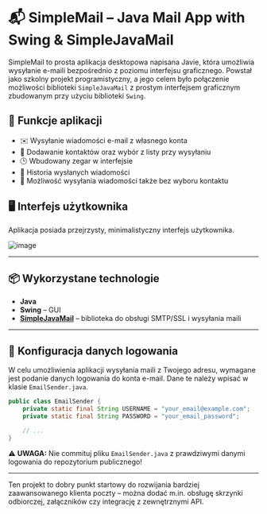 # 📬 SimpleMail – Java Mail App with Swing & SimpleJavaMail

SimpleMail to prosta aplikacja desktopowa napisana Javie, która umożliwia wysyłanie e-maili bezpośrednio z poziomu interfejsu graficznego. Powstał jako szkolny projekt programistyczny, a jego celem było połączenie możliwości biblioteki `SimpleJavaMail` z prostym interfejsem graficznym zbudowanym przy użyciu biblioteki `Swing`.

## 🧩 Funkcje aplikacji

- ✉️ Wysyłanie wiadomości e-mail z własnego konta
- 👤 Dodawanie kontaktów oraz wybór z listy przy wysyłaniu
- 🕒 Wbudowany zegar w interfejsie
- 📜 Historia wysłanych wiadomości
- 🧾 Możliwość wysyłania wiadomości także bez wyboru kontaktu

## 🖥️ Interfejs użytkownika

Aplikacja posiada przejrzysty, minimalistyczny interfejs użytkownika.

![image](https://github.com/user-attachments/assets/3c88c453-1549-4c40-b45d-0e73a369c3dc)

---

## 📦 Wykorzystane technologie

- **Java**
- **Swing** – GUI
- **[SimpleJavaMail](https://www.simplejavamail.org/)** – biblioteka do obsługi SMTP/SSL i wysyłania maili

---

## 🔐 Konfiguracja danych logowania

W celu umożliwienia aplikacji wysyłania maili z Twojego adresu, wymagane jest podanie danych logowania do konta e-mail. Dane te należy wpisać w klasie `EmailSender.java`.

```java
public class EmailSender {
    private static final String USERNAME = "your_email@example.com";
    private static final String PASSWORD = "your_email_password";

    // ...
}
```

⚠️ **UWAGA:** Nie commituj pliku `EmailSender.java` z prawdziwymi danymi logowania do repozytorium publicznego!


---

Ten projekt to dobry punkt startowy do rozwijania bardziej zaawansowanego klienta poczty – można dodać m.in. obsługę skrzynki odbiorczej, załączników czy integrację z zewnętrznymi API.
